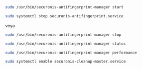 

```bash
sudo /usr/bin/securonis-antifingerprint-manager start
```

```bash
sudo systemctl stop securonis-antifingerprint.service
```

veya

```bash
sudo /usr/bin/securonis-antifingerprint-manager stop
```

```bash
sudo /usr/bin/securonis-antifingerprint-manager status
```

```bash
sudo /usr/bin/securonis-antifingerprint-manager performance
```

```bash
sudo systemctl enable securonis-cleanup-master.service
```

